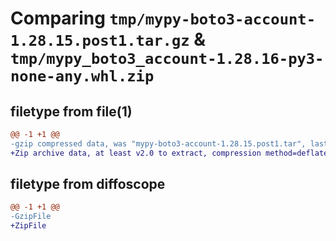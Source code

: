 # Comparing `tmp/mypy-boto3-account-1.28.15.post1.tar.gz` & `tmp/mypy_boto3_account-1.28.16-py3-none-any.whl.zip`

## filetype from file(1)

```diff
@@ -1 +1 @@
-gzip compressed data, was "mypy-boto3-account-1.28.15.post1.tar", last modified: Sat Jul 29 10:02:24 2023, max compression
+Zip archive data, at least v2.0 to extract, compression method=deflate
```

## filetype from diffoscope

```diff
@@ -1 +1 @@
-GzipFile
+ZipFile
```

